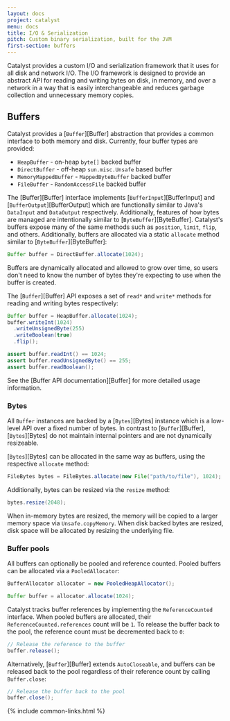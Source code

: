 ```yaml
---
layout: docs
project: catalyst
menu: docs
title: I/O & Serialization
pitch: Custom binary serialization, built for the JVM
first-section: buffers
---
```


Catalyst provides a custom I/O and serialization framework that it uses for all disk and network I/O. The I/O framework is designed to provide an abstract API for reading and writing bytes on disk, in memory, and over a network in a way that is easily interchangeable and reduces garbage collection and unnecessary memory copies.

## Buffers

Catalyst provides a [`Buffer`][Buffer] abstraction that provides a common interface to both memory and disk. Currently, four buffer types are provided:

* `HeapBuffer` - on-heap `byte[]` backed buffer
* `DirectBuffer` - off-heap `sun.misc.Unsafe` based buffer
* `MemoryMappedBuffer` - `MappedByteBuffer` backed buffer
* `FileBuffer` - `RandomAccessFile` backed buffer

The [Buffer][Buffer] interface implements [`BufferInput`][BufferInput] and [`BufferOutput`][BufferOutput] which are functionally similar to Java's `DataInput` and `DataOutput` respectively. Additionally, features of how bytes are managed are intentionally similar to [`ByteBuffer`][ByteBuffer]. Catalyst's buffers expose many of the same methods such as `position`, `limit`, `flip`, and others. Additionally, buffers are allocated via a static `allocate` method similar to [`ByteBuffer`][ByteBuffer]:

```java
Buffer buffer = DirectBuffer.allocate(1024);
```

Buffers are dynamically allocated and allowed to grow over time, so users don't need to know the number of bytes they're expecting to use when the buffer is created.

The [`Buffer`][Buffer] API exposes a set of `read*` and `write*` methods for reading and writing bytes respectively:

```java
Buffer buffer = HeapBuffer.allocate(1024);
buffer.writeInt(1024)
  .writeUnsignedByte(255)
  .writeBoolean(true)
  .flip();

assert buffer.readInt() == 1024;
assert buffer.readUnsignedByte() == 255;
assert buffer.readBoolean();
```

See the [Buffer API documentation][Buffer] for more detailed usage information.

### Bytes

All `Buffer` instances are backed by a [`Bytes`][Bytes] instance which is a low-level API over a fixed number of bytes. In contrast to [`Buffer`][Buffer], [`Bytes`][Bytes] do not maintain internal pointers and are not dynamically resizeable.

[`Bytes`][Bytes] can be allocated in the same way as buffers, using the respective `allocate` method:

```java
FileBytes bytes = FileBytes.allocate(new File("path/to/file"), 1024);
```

Additionally, bytes can be resized via the `resize` method:

```java
bytes.resize(2048);
```

When in-memory bytes are resized, the memory will be copied to a larger memory space via `Unsafe.copyMemory`. When disk backed bytes are resized, disk space will be allocated by resizing the underlying file.

### Buffer pools

All buffers can optionally be pooled and reference counted. Pooled buffers can be allocated via a `PooledAllocator`:

```java
BufferAllocator allocator = new PooledHeapAllocator();

Buffer buffer = allocator.allocate(1024);
```

Catalyst tracks buffer references by implementing the `ReferenceCounted` interface. When pooled buffers are allocated, their `ReferenceCounted.references` count will be `1`. To release the buffer back to the pool, the reference count must be decremented back to `0`:

```java
// Release the reference to the buffer
buffer.release();
```

Alternatively, [`Buffer`][Buffer] extends `AutoCloseable`, and buffers can be released back to the pool regardless of their reference count by calling `Buffer.close`:

```java
// Release the buffer back to the pool
buffer.close();
```

{% include common-links.html %}